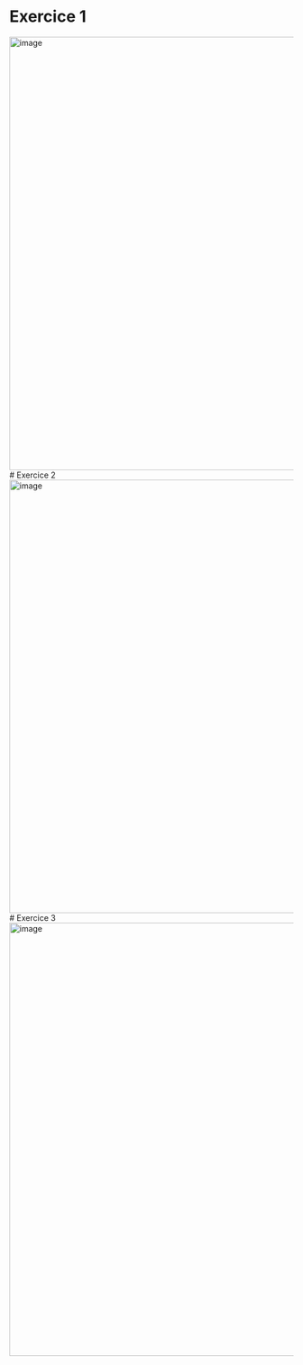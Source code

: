# Exercice 1
<img width="1366" height="768" alt="image" src="https://github.com/user-attachments/assets/ae50ee94-10c3-4054-a599-748d0a20f99e" />
# Exercice 2
<img width="1366" height="768" alt="image" src="https://github.com/user-attachments/assets/e176b5c6-8348-4800-8401-45f81144f0fc" />
# Exercice 3
<img width="1366" height="768" alt="image" src="https://github.com/user-attachments/assets/139ed637-56bf-4f5b-bb3a-727fad4f4a7f" />


